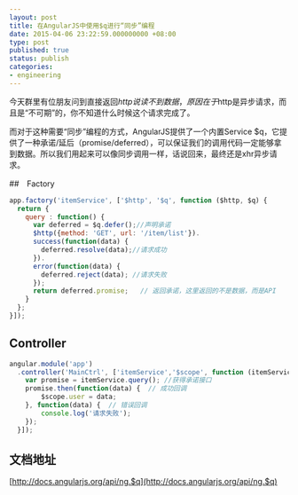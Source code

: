 ```yaml
---
layout: post
title: 在AngularJS中使用$q进行“同步”编程
date: 2015-04-06 23:22:59.000000000 +08:00
type: post
published: true
status: publish
categories:
- engineering
---
```

今天群里有位朋友问到直接返回$http说读不到数据，原因在于$http是异步请求，而且是“不可期”的，你不知道什么时候这个请求完成了。

而对于这种需要“同步”编程的方式，AngularJS提供了一个内置Service $q，它提供了一种承诺/延后（promise/deferred），可以保证我们的调用代码一定能够拿到数据。所以我们用起来可以像同步调用一样，话说回来，最终还是xhr异步请求。

##　Factory

```javascript
app.factory('itemService', ['$http', '$q', function ($http, $q) {  
  return {  
    query : function() {  
      var deferred = $q.defer();//声明承诺
      $http({method: 'GET', url: '/item/list'}).  
      success(function(data) {  
        deferred.resolve(data);//请求成功
      }).  
      error(function(data) {  
        deferred.reject(data); //请求失败
      });  
      return deferred.promise;   // 返回承诺，这里返回的不是数据，而是API
    } 
  };  
}]);  
```

## Controller

```javascript
angular.module('app')  
  .controller('MainCtrl', ['itemService','$scope', function (itemService,$scope) { // 注入itemService
    var promise = itemService.query(); //获得承诺接口  
    promise.then(function(data) {  // 成功回调
        $scope.user = data;  
    }, function(data) {  // 错误回调
        console.log('请求失败');
    });  
  }]);  
```

## 文档地址
[http://docs.angularjs.org/api/ng.$q](http://docs.angularjs.org/api/ng.$q)